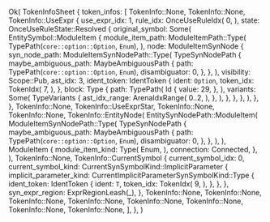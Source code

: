 Ok(
    TokenInfoSheet {
        token_infos: [
            TokenInfo::None,
            TokenInfo::None,
            TokenInfo::UseExpr {
                use_expr_idx: 1,
                rule_idx: OnceUseRuleIdx(
                    0,
                ),
                state: OnceUseRuleState::Resolved {
                    original_symbol: Some(
                        EntitySymbol::ModuleItem {
                            module_item_path: ModuleItemPath::Type(
                                TypePath(`core::option::Option`, `Enum`),
                            ),
                            node: ModuleItemSynNode {
                                syn_node_path: ModuleItemSynNodePath::Type(
                                    TypeSynNodePath {
                                        maybe_ambiguous_path: MaybeAmbiguousPath {
                                            path: TypePath(`core::option::Option`, `Enum`),
                                            disambiguator: 0,
                                        },
                                    },
                                ),
                                visibility: Scope::Pub,
                                ast_idx: 3,
                                ident_token: IdentToken {
                                    ident: `Option`,
                                    token_idx: TokenIdx(
                                        7,
                                    ),
                                },
                                block: Type {
                                    path: TypePath(
                                        Id {
                                            value: 29,
                                        },
                                    ),
                                    variants: Some(
                                        TypeVariants {
                                            ast_idx_range: ArenaIdxRange(
                                                0..2,
                                            ),
                                        },
                                    ),
                                },
                            },
                        },
                    ),
                },
            },
            TokenInfo::None,
            TokenInfo::UseExprStar,
            TokenInfo::None,
            TokenInfo::None,
            TokenInfo::EntityNode(
                EntitySynNodePath::ModuleItem(
                    ModuleItemSynNodePath::Type(
                        TypeSynNodePath {
                            maybe_ambiguous_path: MaybeAmbiguousPath {
                                path: TypePath(`core::option::Option`, `Enum`),
                                disambiguator: 0,
                            },
                        },
                    ),
                ),
                ModuleItem {
                    module_item_kind: Type(
                        Enum,
                    ),
                    connection: Connected,
                },
            ),
            TokenInfo::None,
            TokenInfo::CurrentSymbol {
                current_symbol_idx: 0,
                current_symbol_kind: CurrentSynSymbolKind::ImplicitParameter {
                    implicit_parameter_kind: CurrentImplicitParameterSynSymbolKind::Type {
                        ident_token: IdentToken {
                            ident: `T`,
                            token_idx: TokenIdx(
                                9,
                            ),
                        },
                    },
                },
                syn_expr_region: ExprRegionLeash(_),
            },
            TokenInfo::None,
            TokenInfo::None,
            TokenInfo::None,
            TokenInfo::None,
            TokenInfo::None,
            TokenInfo::None,
            TokenInfo::None,
            TokenInfo::None,
        ],
    },
)